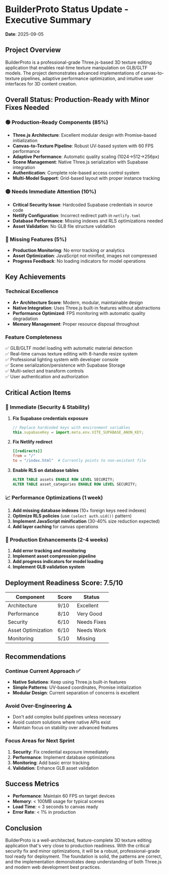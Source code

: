 # BuilderProto Status Update - Executive Summary
**Date**: 2025-09-05

## Project Overview
BuilderProto is a professional-grade Three.js-based 3D texture editing application that enables real-time texture manipulation on GLB/GLTF models. The project demonstrates advanced implementations of canvas-to-texture pipelines, adaptive performance optimization, and intuitive user interfaces for 3D content creation.

## Overall Status: **Production-Ready with Minor Fixes Needed**

### 🟢 Production-Ready Components (85%)
- **Three.js Architecture**: Excellent modular design with Promise-based initialization
- **Canvas-to-Texture Pipeline**: Robust UV-based system with 60 FPS performance
- **Adaptive Performance**: Automatic quality scaling (1024→512→256px)
- **Scene Management**: Native Three.js serialization with Supabase integration
- **Authentication**: Complete role-based access control system
- **Multi-Model Support**: Grid-based layout with proper instance tracking

### 🟡 Needs Immediate Attention (10%)
- **Critical Security Issue**: Hardcoded Supabase credentials in source code
- **Netlify Configuration**: Incorrect redirect path in `netlify.toml`
- **Database Performance**: Missing indexes and RLS optimizations needed
- **Asset Validation**: No GLB file structure validation

### 🔴 Missing Features (5%)
- **Production Monitoring**: No error tracking or analytics
- **Asset Optimization**: JavaScript not minified, images not compressed
- **Progress Feedback**: No loading indicators for model operations

## Key Achievements

### Technical Excellence
- **A+ Architecture Score**: Modern, modular, maintainable design
- **Native Integration**: Uses Three.js built-in features without abstractions
- **Performance Optimized**: FPS monitoring with automatic quality degradation
- **Memory Management**: Proper resource disposal throughout

### Feature Completeness
✅ GLB/GLTF model loading with automatic material detection  
✅ Real-time canvas texture editing with 8-handle resize system  
✅ Professional lighting system with developer console  
✅ Scene serialization/persistence with Supabase Storage  
✅ Multi-select and transform controls  
✅ User authentication and authorization  

## Critical Action Items

### 🚨 Immediate (Security & Stability)
1. **Fix Supabase credentials exposure**
   ```javascript
   // Replace hardcoded keys with environment variables
   this.supabaseKey = import.meta.env.VITE_SUPABASE_ANON_KEY;
   ```

2. **Fix Netlify redirect**
   ```toml
   [[redirects]]
   from = "/" 
   to = "/index.html"  # Currently points to non-existent file
   ```

3. **Enable RLS on database tables**
   ```sql
   ALTER TABLE assets ENABLE ROW LEVEL SECURITY;
   ALTER TABLE asset_categories ENABLE ROW LEVEL SECURITY;
   ```

### 📈 Performance Optimizations (1 week)
1. **Add missing database indexes** (10+ foreign keys need indexes)
2. **Optimize RLS policies** (use `(select auth.uid())` pattern)
3. **Implement JavaScript minification** (30-40% size reduction expected)
4. **Add layer caching** for canvas operations

### 🎯 Production Enhancements (2-4 weeks)
1. **Add error tracking and monitoring**
2. **Implement asset compression pipeline**
3. **Add progress indicators for model loading**
4. **Implement GLB validation system**

## Deployment Readiness Score: **7.5/10**

| Component | Score | Status |
|-----------|-------|--------|
| Architecture | 9/10 | Excellent |
| Performance | 8/10 | Very Good |
| Security | 6/10 | Needs Fixes |
| Asset Optimization | 6/10 | Needs Work |
| Monitoring | 5/10 | Missing |

## Recommendations

### Continue Current Approach ✅
- **Native Solutions**: Keep using Three.js built-in features
- **Simple Patterns**: UV-based coordinates, Promise initialization
- **Modular Design**: Current separation of concerns is excellent

### Avoid Over-Engineering ⚠️
- Don't add complex build pipelines unless necessary
- Avoid custom solutions where native APIs exist
- Maintain focus on stability over advanced features

### Focus Areas for Next Sprint
1. **Security**: Fix credential exposure immediately
2. **Performance**: Implement database optimizations
3. **Monitoring**: Add basic error tracking
4. **Validation**: Enhance GLB asset validation

## Success Metrics
- **Performance**: Maintain 60 FPS on target devices
- **Memory**: < 100MB usage for typical scenes
- **Load Time**: < 3 seconds to canvas ready
- **Error Rate**: < 1% in production

## Conclusion
BuilderProto is a well-architected, feature-complete 3D texture editing application that's very close to production readiness. With the critical security fix and minor optimizations, it will be a robust, professional-grade tool ready for deployment. The foundation is solid, the patterns are correct, and the implementation demonstrates deep understanding of both Three.js and modern web development best practices.